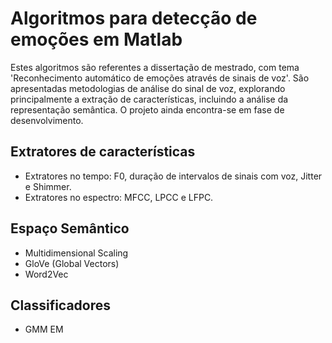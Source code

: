 # Algoritmos para detecção de emoções em Matlab
Estes algoritmos são referentes a dissertação de mestrado, com tema 'Reconhecimento automático de emoções através de sinais de voz'.
São apresentadas metodologias de análise do sinal de voz, explorando principalmente a extração de características, incluindo a análise da representação semântica.
O projeto ainda encontra-se em fase de desenvolvimento.

## Extratores de características
- Extratores no tempo: F0, duração de intervalos de sinais com voz, Jitter e Shimmer.
- Extratores no espectro: MFCC, LPCC e LFPC.

## Espaço Semântico
- Multidimensional Scaling
- GloVe (Global Vectors)
- Word2Vec

## Classificadores
- GMM EM

